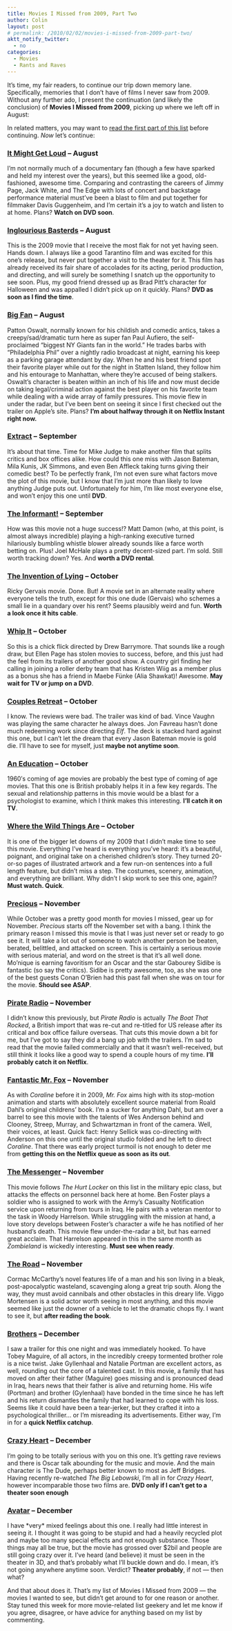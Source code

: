 ```yaml
---
title: Movies I Missed from 2009, Part Two
author: Colin
layout: post
# permalink: /2010/02/02/movies-i-missed-from-2009-part-two/
aktt_notify_twitter:
  - no
categories:
  - Movies
  - Rants and Raves
---
```

It&#8217;s time, my fair readers, to continue our trip down memory lane. Specifically, memories that I don&#8217;t have of films I never saw from 2009. Without any further ado, I present the continuation (and likely the conclusion) of **Movies I Missed from 2009**, picking up where we left off in August:

In related matters, you may want to [read the first part of this list][1] before continuing. *Now* let&#8217;s continue:

### [It Might Get Loud][2] &#8211; August

I&#8217;m not normally much of a documentary fan (though a few have sparked and held my interest over the years), but this seemed like a good, old-fashioned, awesome time. Comparing and contrasting the careers of Jimmy Page, Jack White, and The Edge with lots of concert and backstage performance material must&#8217;ve been a blast to film and put together for filmmaker Davis Guggenheim, and I&#8217;m certain it&#8217;s a joy to watch and listen to at home. Plans? **Watch on DVD soon**.

<div id="_mcePaste">
  <h3>
    <a href="http://en.wikipedia.org/wiki/Inglourious_Basterds">Inglourious Basterds</a> &#8211; August
  </h3>
  
  <p>
    This is the 2009 movie that I receive the most flak for not yet having seen. Hands down. I always like a good Tarantino film and was excited for this one&#8217;s release, but never put together a visit to the theater for it. This film has already received its fair share of accolades for its acting, period production, and directing, and will surely be something I snatch up the opportunity to see soon. Plus, my good friend dressed up as Brad Pitt&#8217;s character for Halloween and was appalled I didn&#8217;t pick up on it quickly. Plans? <strong>DVD as soon as I find the time</strong>.
  </p>
  
  <h3>
    <a href="http://en.wikipedia.org/wiki/Big_Fan">Big Fan</a> &#8211; August
  </h3>
  
  <p>
    Patton Oswalt, normally known for his childish and comedic antics, takes a creepy/sad/dramatic turn here as super fan Paul Aufiero, the self-proclaimed &#8220;biggest NY Giants fan in the world.&#8221; He trades barbs with &#8220;Philadelphia Phil&#8221; over a nightly radio broadcast at night, earning his keep as a parking garage attendant by day. When he and his best friend spot their favorite player while out for the night in Statten Island, they follow him and his entourage to Manhattan, where they&#8217;re accused of being stalkers. Oswalt&#8217;s character is beaten within an inch of his life and now must decide on taking legal/criminal action against the best player on his favorite team while dealing with a wide array of family pressures. This movie flew in under the radar, but I&#8217;ve been bent on seeing it since I first checked out the trailer on Apple&#8217;s site. Plans? <strong>I&#8217;m about halfway through it on Netflix Instant right now.</strong>
  </p>
</div>

### [Extract][3] &#8211; September

It&#8217;s about that time. Time for Mike Judge to make another film that splits critics and box offices alike. How could this one miss with Jason Bateman, Mila Kunis, JK Simmons, and even Ben Affleck taking turns giving their comedic best? To be perfectly frank, I&#8217;m not even sure what factors move the plot of this movie, but I know that I&#8217;m just more than likely to love anything Judge puts out. Unfortunately for him, I&#8217;m like most everyone else, and won&#8217;t enjoy this one until **DVD**.

### [The Informant!][4] &#8211; September

How was this movie not a huge success!? Matt Damon (who, at this point, is almost always incredible) playing a high-ranking executive turned hilariously bumbling whistle blower already sounds like a farce worth betting on. Plus! Joel McHale plays a pretty decent-sized part. I&#8217;m sold. Still worth tracking down? Yes. And **worth a DVD rental**.

### [The Invention of Lying][5] &#8211; October

Ricky Gervais movie. Done. But! A movie set in an alternate reality where everyone tells the truth, except for this one dude (Gervais) who schemes a small lie in a quandary over his rent? Seems plausibly weird and fun. **Worth a look once it hits cable**.

### [Whip It][6] &#8211; October

So this is a chick flick directed by Drew Barrymore. That sounds like a rough draw, but Ellen Page has stolen movies to success, before, and this just had the feel from its trailers of another good show. A country girl finding her calling in joining a roller derby team that has Kristen Wiig as a member plus as a bonus she has a friend in Maebe Fünke (Alia Shawkat)! Awesome. **May wait for TV or jump on a DVD**.

### [Couples Retreat][7] &#8211; October

I know. The reviews were bad. The trailer was kind of bad. Vince Vaughn was playing the same character he always does. Jon Favreau hasn&#8217;t done much redeeming work since directing *Elf*. The deck is stacked hard against this one, but I can&#8217;t let the dream that every Jason Bateman movie is gold die. I&#8217;ll have to see for myself, just **maybe not anytime soon**.

### [An Education][8] &#8211; October

1960&#8242;s coming of age movies are probably the best type of coming of age movies. That this one is British probably helps it in a few key regards. The sexual and relationship patterns in this movie would be a blast for a psychologist to examine, which I think makes this interesting. **I&#8217;ll catch it on TV**.

### [Where the Wild Things Are][9] &#8211; October

It is one of the bigger let downs of my 2009 that I didn&#8217;t make time to see this movie. Everything I&#8217;ve heard is everything you&#8217;ve heard: it&#8217;s a beautiful, poignant, and original take on a cherished children&#8217;s story. They turned 20-or-so pages of illustrated artwork and a few run-on sentences into a full length feature, but didn&#8217;t miss a step. The costumes, scenery, animation, and everything are brilliant. Why didn&#8217;t I skip work to see this one, again!? **Must watch. Quick**.

### [Precious][10] &#8211; November

While October was a pretty good month for movies I missed, gear up for November. *Precious* starts off the November set with a bang. I think the primary reason I missed this movie is that I was just never set or ready to go see it. It will take a lot out of someone to watch another person be beaten, berated, belittled, and attacked on screen. This is certainly a serious movie with serious material, and word on the street is that it&#8217;s all well done. Mo&#8217;nique is earning favoritism for an Oscar and the star Gabourey Sidibe is fantastic (so say the critics). Sidibe is pretty awesome, too, as she was one of the best guests Conan O&#8217;Brien had this past fall when she was on tour for the movie. **Should see ASAP**.

### [Pirate Radio][11] &#8211; November

I didn&#8217;t know this previously, but *Pirate Radio* is actually *The Boat That Rocked*, a British import that was re-cut and re-titled for US release after its critical and box office failure overseas. That cuts this movie down a bit for me, but I&#8217;ve got to say they did a bang up job with the trailers. I&#8217;m sad to read that the movie failed commercially and that it wasn&#8217;t well-received, but still think it looks like a good way to spend a couple hours of my time. **I&#8217;ll probably catch it on Netflix**.

### [Fantastic Mr. Fox][12] &#8211; November

As with *Coraline* before it in 2009, *Mr. Fox* aims high with its stop-motion animation and starts with absolutely excellent source material from Roald Dahl&#8217;s original childrens&#8217; book. I&#8217;m a sucker for anything Dahl, but am over a barrel to see this movie with the talents of Wes Anderson behind and Clooney, Streep, Murray, and Schwartzman in front of the camera. Well, their voices, at least. Quick fact: Henry Sellick was co-directing with Anderson on this one until the original studio folded and he left to direct *Coraline*. That there was early project turmoil is not enough to deter me from **getting this on the Netflix queue as soon as its out**.

### [The Messenger][13] &#8211; November

This movie follows *The Hurt Locker* on this list in the military epic class, but attacks the effects on personnel back here at home. Ben Foster plays a soldier who is assigned to work with the Army&#8217;s Casualty Notification service upon returning from tours in Iraq. He pairs with a veteran mentor to the task in Woody Harrelson. While struggling with the mission at hand, a love story develops between Foster&#8217;s character a wife he has notified of her husband&#8217;s death. This movie flew under-the-radar a bit, but has earned great acclaim. That Harrelson appeared in this in the same month as *Zombieland* is wickedly interesting. **Must see when ready**.

### [The Road][14] &#8211; November

Cormac McCarthy&#8217;s novel features life of a man and his son living in a bleak, post-apocalyptic wasteland, scavenging along a great trip south. Along the way, they must avoid cannibals and other obstacles in this dreary life. Viggo Mortensen is a solid actor worth seeing in most anything, and this movie seemed like just the downer of a vehicle to let the dramatic chops fly. I want to see it, but **after reading the book**.

### [Brothers][15] &#8211; December

I saw a trailer for this one night and was immediately hooked. To have Tobey Maguire, of all actors, in the incredibly creepy tormented brother role is a nice twist. Jake Gyllenhaal and Natalie Portman are excellent actors, as well, rounding out the core of a talented cast. In this movie, a family that has moved on after their father (Maguire) goes missing and is pronounced dead in Iraq, hears news that their father is alive and returning home. His wife (Portman) and brother (Gylenhaal) have bonded in the time since he has left and his return dismantles the family that had learned to cope with his loss. Seems like it could have been a tear-jerker, but they crafted it into a psychological thriller&#8230; or I&#8217;m misreading its advertisements. Either way, I&#8217;m in for a **quick Netflix catchup**.

### [Crazy Heart][16] &#8211; December

I&#8217;m going to be totally serious with you on this one. It&#8217;s getting rave reviews and there is Oscar talk abounding for the music and movie. And the main character is The Dude, perhaps better known to most as Jeff Bridges. Having recently re-watched *The Big Lebowski*, I&#8217;m all in for *Crazy Heart*, however incomparable those two films are. **DVD only if I can&#8217;t get to a theater soon enough**

### [Avatar][17] &#8211; December

I have \*very\* mixed feelings about this one. I really had little interest in seeing it. I thought it was going to be stupid and had a heavily recycled plot and maybe too many special effects and not enough substance. Those things may all be true, but the movie has grossed over $2bil and people are still going crazy over it. I&#8217;ve heard (and believe) it must be seen in the theater in 3D, and that&#8217;s probably what I&#8217;ll buckle down and do. I mean, it&#8217;s not going anywhere anytime soon. Verdict? **Theater probably**, if not &#8212; then what?

And that about does it. That&#8217;s my list of Movies I Missed from 2009 &#8212; the movies I wanted to see, but didn&#8217;t get around to for one reason or another. Stay tuned this week for more movie-related list geekery and let me know if you agree, disagree, or have advice for anything based on my list by commenting.



 [1]: http://mccolin.com/blog/2010/02/01/movies-i-missed-from-2009-part-one "Before reading the continuation, you should read the beginning"
 [2]: http://en.wikipedia.org/wiki/It_Might_Get_Loud
 [3]: http://en.wikipedia.org/wiki/Extract_(film)
 [4]: http://en.wikipedia.org/wiki/The_Informant!
 [5]: http://en.wikipedia.org/wiki/The_Invention_of_Lying
 [6]: http://en.wikipedia.org/wiki/Whip_It_(film)
 [7]: http://en.wikipedia.org/wiki/Couples_Retreat
 [8]: http://en.wikipedia.org/wiki/An_Education
 [9]: http://en.wikipedia.org/wiki/Where_the_Wild_Things_Are_(film)
 [10]: http://en.wikipedia.org/wiki/Precious_(film)
 [11]: http://en.wikipedia.org/wiki/The_Boat_That_Rocked
 [12]: http://en.wikipedia.org/wiki/Fantastic_Mr._Fox_(film)
 [13]: http://en.wikipedia.org/wiki/The_Messenger_(2009_film)
 [14]: http://en.wikipedia.org/wiki/The_Road_(film)
 [15]: http://en.wikipedia.org/wiki/Brothers_(2009_film)
 [16]: http://en.wikipedia.org/wiki/Crazy_Heart
 [17]: http://en.wikipedia.org/wiki/Avatar_(2009_film)